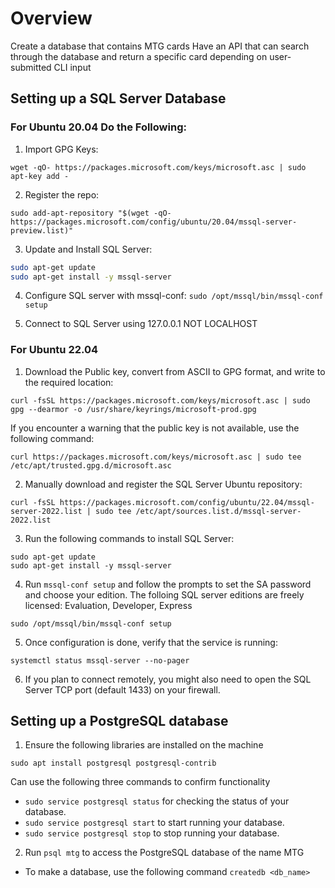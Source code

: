# Overview

Create a database that contains MTG cards
Have an API that can search through the database and return a specific card depending on user-submitted CLI input

## Setting up a SQL Server Database

### For Ubuntu 20.04 Do the Following:

1. Import GPG Keys:

`wget -qO- https://packages.microsoft.com/keys/microsoft.asc | sudo apt-key add -`

2. Register the repo:

`sudo add-apt-repository "$(wget -qO- https://packages.microsoft.com/config/ubuntu/20.04/mssql-server-preview.list)"`

3. Update and Install SQL Server:

```bash
sudo apt-get update
sudo apt-get install -y mssql-server
```

4. Configure SQL server with mssql-conf:
   `sudo /opt/mssql/bin/mssql-conf setup`

5. Connect to SQL Server using 127.0.0.1 NOT LOCALHOST

### For Ubuntu 22.04

1. Download the Public key, convert from ASCII to GPG format, and write to the required location:

```
curl -fsSL https://packages.microsoft.com/keys/microsoft.asc | sudo gpg --dearmor -o /usr/share/keyrings/microsoft-prod.gpg

```

If you encounter a warning that the public key is not available, use the following command:

```
curl https://packages.microsoft.com/keys/microsoft.asc | sudo tee /etc/apt/trusted.gpg.d/microsoft.asc
```

2. Manually download and register the SQL Server Ubuntu repository:

```
curl -fsSL https://packages.microsoft.com/config/ubuntu/22.04/mssql-server-2022.list | sudo tee /etc/apt/sources.list.d/mssql-server-2022.list
```

3. Run the following commands to install SQL Server:

```
sudo apt-get update
sudo apt-get install -y mssql-server
```

4. Run `mssql-conf setup` and follow the prompts to set the SA password and choose your edition. The folloing SQL server editions are freely licensed: Evaluation, Developer, Express

```
sudo /opt/mssql/bin/mssql-conf setup
```

5. Once configuration is done, verify that the service is running:

```
systemctl status mssql-server --no-pager
```

6. If you plan to connect remotely, you might also need to open the SQL Server TCP port (default 1433) on your firewall.

## Setting up a PostgreSQL database

1. Ensure the following libraries are installed on the machine

```
sudo apt install postgresql postgresql-contrib
```

Can use the following three commands to confirm functionality

- `sudo service postgresql status` for checking the status of your database.
- `sudo service postgresql start` to start running your database.
- `sudo service postgresql stop` to stop running your database.

2. Run `psql mtg` to access the PostgreSQL database of the name MTG

- To make a database, use the following command `createdb <db_name>`
